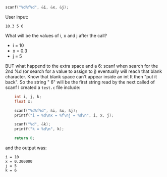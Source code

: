 ```c
scanf("%d%f%d", &i, &x, &j);
```
User input: 
```
10.3 5 6
```
What will be the values of i, x and j after the call?

- i = 10
- x = 0.3
- j = 5

BUT what happend to the extra space and a 6:
scanf when search for the 2nd %d (or search for a value to assign to j) eventually
will reach that blank character. Know that blank space can't appear inside an int
It then "put it back". So the string " 6" will be the first string read by the next
called of scanf
I created a `test.c` file include: 
```c
	int i, j, k;
	float x;

	scanf("%d%f%d", &i, &x, &j);
	printf("i = %d\nx = %f\nj = %d\n", i, x, j);

	scanf("%d", &k);
	printf("k = %d\n", k);

	return 0;
```
and the output was: 
```
i = 10
x = 0.300000
j = 5
k = 6
```
